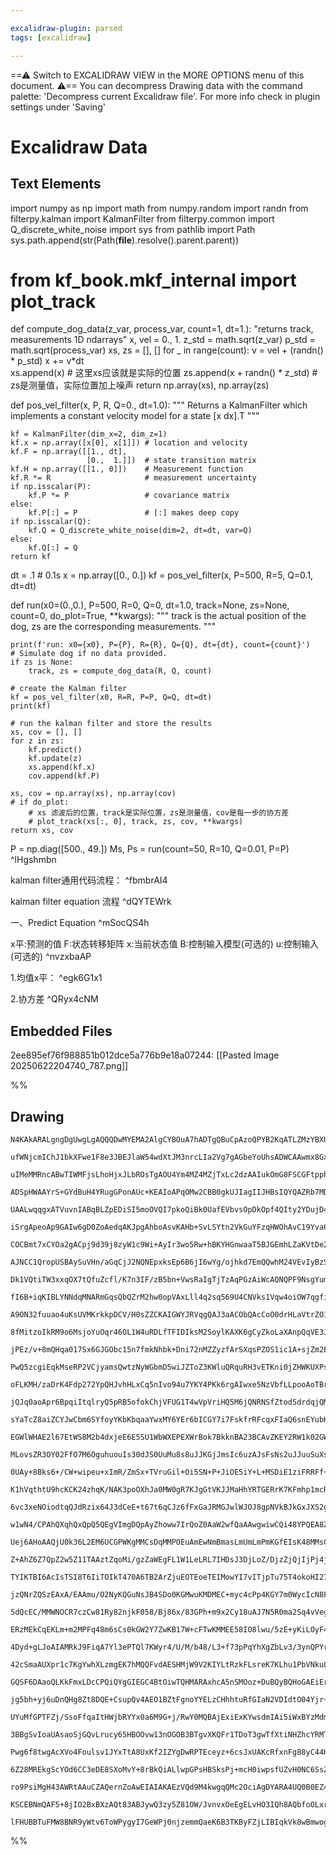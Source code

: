 ```yaml
---

excalidraw-plugin: parsed
tags: [excalidraw]

---
```

==⚠  Switch to EXCALIDRAW VIEW in the MORE OPTIONS menu of this document. ⚠== You can decompress Drawing data with the command palette: 'Decompress current Excalidraw file'. For more info check in plugin settings under 'Saving'


# Excalidraw Data

## Text Elements
import numpy as np
import math
from numpy.random import randn
from filterpy.kalman import KalmanFilter
from filterpy.common import Q_discrete_white_noise
import sys 
from pathlib import Path 
sys.path.append(str(Path(__file__).resolve().parent.parent))
# from kf_book.mkf_internal import plot_track

def compute_dog_data(z_var, process_var, count=1, dt=1.):
    "returns track, measurements 1D ndarrays"
    x, vel = 0., 1.
    z_std = math.sqrt(z_var) 
    p_std = math.sqrt(process_var)
    xs, zs = [], []
    for _ in range(count):
        v = vel + (randn() * p_std)
        x += v*dt        
        xs.append(x) # 这里xs应该就是实际的位置
        zs.append(x + randn() * z_std) # zs是测量值，实际位置加上噪声
    return np.array(xs), np.array(zs)

def pos_vel_filter(x, P, R, Q=0., dt=1.0):
    """ Returns a KalmanFilter which implements a
    constant velocity model for a state [x dx].T
    """
    
    kf = KalmanFilter(dim_x=2, dim_z=1)
    kf.x = np.array([x[0], x[1]]) # location and velocity
    kf.F = np.array([[1., dt],
                     [0.,  1.]])  # state transition matrix
    kf.H = np.array([[1., 0]])    # Measurement function
    kf.R *= R                     # measurement uncertainty
    if np.isscalar(P):
        kf.P *= P                 # covariance matrix 
    else:
        kf.P[:] = P               # [:] makes deep copy
    if np.isscalar(Q):
        kf.Q = Q_discrete_white_noise(dim=2, dt=dt, var=Q)
    else:
        kf.Q[:] = Q
    return kf

dt = .1 # 0.1s
x = np.array([0., 0.]) 
kf = pos_vel_filter(x, P=500, R=5, Q=0.1, dt=dt)


def run(x0=(0.,0.), P=500, R=0, Q=0, dt=1.0, 
        track=None, zs=None,
        count=0, do_plot=True, **kwargs):
    """
    track is the actual position of the dog, zs are the 
    corresponding measurements. 
    """

    print(f'run: x0={x0}, P={P}, R={R}, Q={Q}, dt={dt}, count={count}')
    # Simulate dog if no data provided. 
    if zs is None:
        track, zs = compute_dog_data(R, Q, count)

    # create the Kalman filter
    kf = pos_vel_filter(x0, R=R, P=P, Q=Q, dt=dt)  
    print(kf)

    # run the kalman filter and store the results
    xs, cov = [], []
    for z in zs:
        kf.predict()
        kf.update(z)
        xs.append(kf.x)
        cov.append(kf.P)

    xs, cov = np.array(xs), np.array(cov)
    # if do_plot:
        # xs 滤波后的位置，track是实际位置，zs是测量值，cov是每一步的协方差
        # plot_track(xs[:, 0], track, zs, cov, **kwargs)
    return xs, cov

P = np.diag([500., 49.])
Ms, Ps = run(count=50, R=10, Q=0.01, P=P) ^lHgshmbn

kalman filter通用代码流程： ^fbmbrAI4

kalman filter equation 流程 ^dQYTEWrk

一、Predict Equation ^mSocQS4h

x平:预测的值
F:状态转移矩阵
x:当前状态值
B:控制输入模型(可选的)
u:控制输入(可选的) ^nvzxbaAP

1.均值x平： ^egk6G1x1

2.协方差 ^QRyx4cNM

## Embedded Files
2ee895ef76f988851b012dce5a776b9e18a07244: [[Pasted Image 20250622204740_787.png]]

%%
## Drawing
```compressed-json
N4KAkARALgngDgUwgLgAQQQDwMYEMA2AlgCYBOuA7hADTgQBuCpAzoQPYB2KqATLZMzYBXUtiRoIACyhQ4zZAHoFAc0JRJQgEYA6bGwC2CgF7N6hbEcK4OCtptbErHALRY8RMpWdx8Q1TdIEfARcZgRmBShcZQUebQBGOIBmGjoghH0EDihmbgBtcDBQMBKIEm4IfAAJZWZJfU0uflLYRAqoLChUkshMbmckgFYAFm0eQebIGH6AdgBOOIA2JJnh

ufWNjcmIChJ1bkXFwe1F8e3JBEJlaW54wdXtJM3nrcLIa2Vg7gAGbeYoUhsADWCAAwmx8GxSBUAMTxBDw+HdUqaXDYIHKQFCDjEcGQ6ESAHWZhwXCBbLIyAAM0I+HwAGVYF8JIIPJSIP9ASCAOp7STcPhvDkA4EIRkwZnoVnlbZY64ccK5NDxbZsUnYNTTZXfX5CzHCOAASWIStQeQAutsqeRMsbuBwhHTtoQcVgKppvnN2VicQrmKaHU6hWEEMR

uIMeMMRncABwTIWMFjsLhoHjxJLbROsTgAOU4Ym4MZ4MZjTxLc2dzAAIukOmG0FSCGFtpphDiAKLBTLZAOO/DbIRwYi4Ou3GaDb6DOaDGPxeIzGMzbZEDhAip5PLxbTUVDfc3m9mQ9Gh7iN/DNoUdTBdCSAXg3ALM7hH0cChUFQDufMFQoXfcAAOhwT4vqQb76COkgAdaBjvkIn7aOQOLQUBr6oAhxAcJBgL6KgNL4B0pBwDA2hAgQYEcKgyEgag

ADSpHWAAYrS+GYdBuH4YRugGPonAUc+KEAIoAPqOMw2CBB0gkUJIagIIJHBsIQYQAZRb7MDAzCoCx2GkuoRCaLxwFvgACuBmkcGpzDaDpkjaLgcCIDiAAUnKOSZ6iOYJgm4bJgkAJTweEEKMI5/mkuSUBWWSWRQL5vkATCOFYagQJUoJrbAto+gpYJLr4RwBAGShPhsFAglEuiAEAcQCBUqgejPkIEnEGwyjCSOuCOUYgn0GSO5wICYj+t1vV1W2

UAALwqqgxATVuvnIABqBLZpEDiSI5moOVQI7pkoQiBk0UafEVbvsOpDkOpf4QIty2YDujD4Kg427tuqBbjdS1df8xBPagYHqNozAAI4gZ1w2kL5ZnLagcCCd9v3/TZwOg/1bCDcw4NxeRt3MDuJi/RaO4Wh9OFQqggkUeRCHKAgjl6NiMULdj0NLfQv0PagADUqCOWhHAhagABUMNw1AxBYyzt1c899CCzNktLST0OYJZdkOcQjmYJDCWAJvxgAz

iSrgApeoAp9GAIw6gD0ZoAedqAKJpgAhboAsvKAHb+SvLSYtn2VkGuYFzqHWOhAvC19Yva6gJjm4A0raAPOJgA8CoAMP8207gAFSoAUHKAFZqgAPGiTa2kORHBwLZ524DAmvML5O55wXF2daXlWurVL4Yw9XlMUwms7kZO4AEo7vx43fK9M2Tdo3zzSTV3jxAqCdwgUDrRpuA0XRHCMXhTCoFJ5iSAZXaHd+JN6OZUTZKgD1o5qf1sNVj1UmTC//

COCBmt7xCYOa2gACpj9d39j8zyW1c9Wi+AyIr3wo5Rw+hBKYHGnwaaT5BJGEmhLZaKVtDe2ehXMkVc8iYDyHuHcuD4j7hDkeEcyZvw4hPkEM+sASaoPor9TBhdi4bi3DuGaloXYK24Xg16b1tDEKWgle+HRNoIVYFAch/1SCEEwHQqk2gqiMPzlgoujlWGvT3OaSGy0EoAFkQjMH2t2N8VJsTYEkZweR2hO5C2erY7hjjdF/UMcY6KqBzFMCiLlG

AJNCC1QropUSBAySuVHn/aGqCjJ2NQNEpxksEp6B6jI6wYg/ojhkd7EmQQwhM24VEvIyBzS/TifEoRZoinpJBBpaqCA4CjUIn4gJ+cgnuFCfxcJ+SFH8V+kJESYkZ6yQ3hJeSilaYQJgewiaM17pknGh07J54EB5IVqg/ihTinPX4lnGe61/613ls9BIqAEr93iMwAC6DfyVzUbwnc/dtFmRSr9Bu3UgjN1XqQNusTxoTl+FPX5Pc+4JCmeNGaWM

Dk1VQtiTW3xxqOX7tQfuZcfl/K7n3IF/zB5bn+VwsRaIgTjTzAqPGzAiWcAQNQPF9NsgYummwQSxUJrv1IEISlQtBZAgoGSWonTloT3Hn/LaFENLqEfmiWeBUG5qHIWwWqYr6XKFJd+QIm0LhQ2Wnoc64QXw4hdMoFxe1AgmMshqxWP9roYT/v1XKjkqQAHJWUcDQJgOFwBXUAF927jWAEZL1ALgCd39b3YA/F/WD2ADNf1NKJrABjR6+1yDyn0i

fI6B+iqKIBLYNNdqMNARmGqsQbQZrM2hw0opVAxLll4q2sq569U4CNVks1Vqw4oiOW7qgfiO4Y0Qr/okwI6aFVALIjhFupB5EvLYI3d5bFW6uvRZ2oy40O5dvmaC8FitrUyOyI5FKfboYJSdWqx+JFgHWDHZ8ihP1/hQkfgqwIRi8IXL/irHtbA2bPUJmac0JMb6kFDpTMtKzJaoP6qGcwUAQp4tQYONttMjBJpZird26s90KK1tSj9qHPboe0EZ

A9ON32fuuao4uKsUVMKrkkpDCV/H0sZZCKAIGWYJRVqgQAJ3aACObQAcCoO0drHLaVtrZO1jmHKOccknm0APPWgAAOUAKbWttADyyoATtNAB3unihKTKyrkHRCXQp9zLT4vRKS4jO5Bacu5aQXlOzZ451QG+0a9Ba7RIwfnRw0R1F/NemsARWM9G41iRpZ6Tq6ZjV+f8zuk1/m937t8Kay6CPekoO/ToFQVIwU/N+DSedlJ8SoojLSmWOJoSQvlt

8fMitzoIkRM9o6MsjoYuOqr46OL1W4uRDLfTFIDIksM2SoylKAXK6gCyZkoLaXAnpQqVE3JbwAhZSKAM1a4ZcnNjyHyfL+UfUFWmoUorZEiuFWK8VErQWyulIEmVsq5SYPlR6GXtNbUhbVBtTbhItTau2rqyS+oDUVODd9DNJqgrmixq62cNq1sNUY41u9jqnTIxcy1yt7pBF+oi/hJMg4/WeojQGIMoM/bJJDEmsN4Z4/AgTlG/2hrJKQ45/GX6

jPEz/v+8mQHqa017Sx6GJGObc15n7fmkNhbk+Dni72nMZZyzfArSXqsPZOS1ic1A+sjZm2E/xvFbsVvK59nzAOodRbi1V+JmO8cROOxThnWzeyqNqIo+XFRzDq59uqvXadbz8AfLAXdWJXdMUD1msPPl5qJ5T12Tneei9z3L3HevaS2At5AR3j2Pef8D732PqfDUsAL5X1JgBu+URRE4Omq/D+X8BV/0nYApeoDW4QKgZMuBkDEHxCQ6gq5DuWG4

PwQ5zcgiEqkMseRP2VCjyamsQwtzNyWGbmD5wiJZToZ3KWluQRquRH3vETKni0jZHWKUXPsj6jF+Gcec4gxRqDrHzMRwCxyZrG2MFvY1f3CEq7Vh3ft8niQK4A+JNLXKtIhJfIEa84oIKLRJv6xIf7OJJJkhOBpKH5ZJ/w5LVor5LQFKVLPSlJlIJQbJVLhDTQIB1INK+J/z0aBL+htJfIdKQHYHdK9LCQ9biRDLSQjIKRhDgJPit6DwzInxzILL

oFLKMH/zaDrK4Fdp272YpQHJvhHLxCq5nIvo94u7YKY4PKk6rgAIwxe5NzVbfLLpooAoTBrpnIboxS1xVRQqhaurwqIrIreqmFRYxZ0rYrDw7g1q6aEpVqkrkokpYbA5YoMpMrjQspsrmaWY8qlzg4WokzCoVoKoSpCBSrTr77kRyonqKrKpRQ5H7xQiPq6qOAcAGrf5uI9jFrV4/xWrQw2q7oOpOoupuqereq+r+pRaBrBo+phqgqRpQDRrhZxp

jQJq0aoApr6BpqiItqlryQ5pRB5ofokChjVFUG1T4wVpVriHQ5M6jQNRNSfZtodSdrdqjQMyEblIDJDrqqNbkTVZ176Ezo+5GELoApLorpApnECExRbr1E7pQb7q1yHrQrkQKp1YXrVbXqjZQB3o5GPqOg5AkyOZJIEws6/ps5kxGBAYmDiFgaBCOAWLQZYESFwYPydRIbKyK5obd6UmarYZ64axRKXEOaBaomn6u5O6kau40Ykx0a1TNSMYlTiF

sYaTcZ8aiZCYJwCbm6SYfoyYKbKbqaaYwxMY6YEr6bICGY7i7FskfrRFcqxFIaQ6snEYubKLaAebKBeY6g+ZzB+YAQBbtzBaglhbA4TjorxDuFxYJYrq+Tsg3zZAppGDiBvSLBWicBQD0S4D6C0haioAZiXidAACCRAygKY6AwQVIXQmYXi5gBAqZVwGZ0Aao7IB83iCopAdoaAgY/YQoUIVwLoBAqW14FQD4GWH4hE2Wv4eWhk6S6gRWnZREpW2

EGWlWHAE2l67EtWS8M2b4dxjeE6E5SU1WbWXEPEXWrBok7BkknBA23BCAvZKEY2RW1k02GWc2Zki21kOGTka24EG23knk22gU+AwU+24UR20UJ2HACUk5F2bAGUWUqUt2OcBUj2apz2VqHu+xjahxra7UYMv2Sx6MgO5xtKU0nhYeK0kOoqvhO0ricO6eCOOISOgqqOk+GOr070f8OOCMVOyMROmMJa4uuO/ZSMhOjkqMqF9OyJgWex36rO0M7OF

MLovsZR3OY02FfO7M6OguhuouIs30dJS0UuMu8s8uJJKGjJmsIc6uzAJsFsNs2uJJuuSuXsBuwuRuOOIcspluScacmcf8JpveJclGGhaiJg7uUKryhh46xhgeFhweQ8I88REe08dmG0C8C5CeG8ye28v+88hRh81gb4ue583Ehe7OJe6a5eL8b8n8teCRtef8zy9ecei5vBkC0CsCzeHeXeGGFpZ+OCeCRmhCw+qAo+5CE+6VtCpVCis+3J2CF+0

0UAy+8Bks6+/CW+wipeu+xImR/ZmSx+TVruGil+Oi5SN+P+JiOE5iY+L+MSDiE1ziFRRFf+j+XigB2QlB0M1BLStBYBYSeJ0BMS+Bq+iSH6SBqSj8qBJaGBL1+GRBeB8BhBlSYE1SpB5BegjS6xIBj1+A7S0lUBkhLB/SO5/WckB5VV/B0yUAsypA8ySGANMG3SwNMhzlUe5E8h0FihqAxypyCQahq1mhmifmTyehvls6/l/uJhOo6K5hsWIKo1Y

K1hVqthtU9hcKCK24zhqK/NAK3poOXhJa0MW0gR7KJgGtVKJJMaHhYRTGERrK7KFmhp1mcRNR5Fy0SRoq6qqR6REisq8q6qLaeRqqCqhR2qJInApR5RhFiVax0MAqlqZOAJdqjq2ILRPqbRPyHR6K3RQKoa4asaUaQOtKIxDMYxfJExqaiNMxLUcx2axxSxBaqxJa9GmxGk2xPhBKdasF72LaX2JxPcadYt2d1xoiw6s5Dx/VU6zxvu86kW40Hxq

6vc3xeNOiodtqQJdRzix64J3dCeE+t67t6qCJz6fFxGaJRMGJwlWJOJ8gpNVkBJkGxJXS2gZJHQFJCut5TJGGKlTmt9eGBGwJRGTmLNjupczu8+YW9A4x9GgpTKIprJnGvG/GgmvhwmomdlUmcmimqmGmJJWmkFvhmp2pxm20ZaZmHKZtNmlNkVppTm5pc+VpNpmOvm2ijpgWRkLpoWetHpAKXpQe8W3qSW2wuAjUbA08rAIZ3AAIURQoK4CAVQl

w1wN4/CPAhQXqhQxQpQ5QEgVImgDQpAyZhoww7IrQoZ0AaW2wfQaAAwgwiwCQi48YPQEA8ZzgMYwwcQPAKwpjpQuwM0/IaAwwnoYws4ZwQoFwVwNwaASQSQJw7DZRkouoZjnIooeIUIsIiICISALYBK+o2IuIEIUThI4iYU0UAZtIDITIWj0oYYfwIoPIfIAohTXIYouTFQ+T3owg8oiotwqo6omotw/NeoWIRoJo+QloQo1oMZCA1ZMEQYZjLo1

Uej6AHoAAQjU0k36L2EM6UCGPWKgMMCsDqMMPOEuAmEwNmBmasLmUmLmPmKGfEIsK48MMsCc5s8M9WLWCeA2E2JSkKK2Ek52IlfaH2AOEOA/Es/OBOFODOJ6DMKc8uC6GuDWR84I2jCCEs2eBeGY1eOIxABCfceOoAFgJgAFK6ADHcoAIAegAgraADQXoAFj/yWFALZiLyLU5TAGLOLBLxLEZQZhAvDqYMY9LUZMZcZ3AiZ8LKZaZxZWZOZWzIE+

Z+AhZ6Z7QpZ2w5Z11TAAztZqoMi/gzZaWEgFL1W1LeLRL7IHDsJ3DjLoZ/DjzZjQjIjPj4jW4kjJQ0jJQsjkA8j6AmAAAakCIaMwPSDGJIPSGwAADJVhAidyYAcD8QAAac4OYGj8AWjgQFiHwXwuj/Q6zRjPAcwQL8Qcw3wwwKbcwpY2wFji4/cALQwMw8Q1jcYLLQojj+waAC4MY2g9wxbxYdbJb4ZXjojvjYZC4tbRbJbjbxYVzpQMboZoTCzR

TYIKTBI6AcIsTSI8T6IiTOIkT470A6TB2ArZjuEOTEoeTEIMowYI7vITjpTu75T4okoHI27BTQocokgszDT9ZTTsALTQ7kAiTHTpohMPTNo/TSzcrQoIzboEgHooI0zvo9TaANrkAmjnLbwVrCzZBPzEYybGbSQUY+zOztwhjqHyYxKBYaAIw3wPARwcwKwlYNYwQo49zSyLYbYxArzJq7z8zkAl9dzb044k404RYKw44ILq49HdZRrULzHsLCAU

jzQNrZQSzEAxA/EAAmu/O2NyKQGuNsJB4SDo0KGMwuKMDMEC+myc4cPp4KGY7m0WycIcN8F2w24sFm9sBW848s/448Cs1xy26a5ywE822YwOz8GUxE2O9E1O3E08wkz6Mk/iO0Mu+FFk3SCe1u2yD58Uwe6mPFxU5u1U+e9M3U/6Le2Y2qGiM09qE+xAC+8aG+902u5+7KxC8M66GMxAB6FWMB+hKB4M3x7B8xzwEW4sHOER/Y5AFmMmLcHGJh4c

5dQcEC/MMWNOCR7czCw81Ry82njkF058/Bj86x/83GPh+m9x2Cy18uAJ7N5R0ma2Sq4vVeggEDGkWPqgASyS2SxUKqwnhd1d+Qrd6y8GaGcWKy9GbGfgPGVyy0Dy0WRUPy+yImJIu4KK8WbCXAGWZGdK1Wd+1V6UA2Yq/gPd6d3HpSwBs92QjxG90KNq1w+EHq3w8bdx8I622a2MCJzI7+xJ/oJ69gPxPSMMPyMpxG+0Gp2YxpzGEYzMJ6DGOsKs

ERzMEkCqEKLm+m2MPFq48m6sCs0kGW2Y7ZwKB17W+cFTwKMMEE58IO8lwu/5zE+yKiLOyF4b2k8SBkxSFaNkzF2l3F0e6KPu5W7wMl/byyOl7KLU9e81xLzl/e/GV6YV8V502gO++V305Vwx2UDV+6N8O2I1ze+CzH4sy04MFOKm4uP76UP15wLcCh4Kzs9h8c5ODwN8KWKsAD7azc2R4J3N089R7R4dLxyt982OH83MIR72zr4I6C635C8eId3C

4Dyd+gLJoAIAMRkJ9FiqA7Yl3ePTQl7KWyr4/U/M/b48/L3+f73pPqYhXgZbLv3/3ynQPYrEgoP+zEPBZvL4rsPkr8PLoMrSPMfqPTZ6Pq/EAk/0/EGs/W/i/WrThrqyZZiIBGRrJ/iazEa3AaelrUTvTwqBVh+IOYfABQDwAABxQYMwEwDDBuQjQJIHohjCdwM+4bNoBICfDRBAuPPbgNpxmDaBSwTwKcEL0Q5Ecc2swZYNoDF5FhBg8QRcF33Y

42cSmaAUXpr1c7KgYwhXLzmgEK7hMQQFvdAESHMjW9V2KIYLtRzkFLsreK7KLhu1PbVNkuLvOzoZ2HbHtKmnvR3mYyvbJ83ojTPLg+wK7bBQ+pXK0BVxf6tdbWcfADt8HohJ9muP7MJnB3DA8DhgSHbTsNwzJ3Ac+fXbZlhyOaPtrG04P5tNzr7D9DWKIJvotzmZuCIATHNbp30ODl9kOvfcATxxT5ZCjw0LU8A3zCal4hApoCAOrH1RRcv2FQHg

GQSF6DAaoQLKkFmxLDcCPQiQYgGIEGC4BtOiwTQHMARAxhcA5nSMOoz+DuBQyBQHoGAEiErC3gZXUoGJFLKlDae1reARIA4D0AjAmAVEMmSMgkCtGCLdkGMzTZGN/GDArNsLzWCsD9GawfNuIMLb1s4wSbAQYl14AEc6BznMxt4ygHKhy+uvEJgbz84SBJ2xvGdhiHN7Qj5BEXTJrb2i6mCpQXvJ3gl1d5GCBAI7D3piPMGlBLBfvGwXniD6tMzG

jg5bh+yj6uDnQHg8Zt8DQE+CsupQv4AEO1BZtFgnoYYELzCHhhtuRfGIaN2VDIdtO04Yjr+1r6DIUh83DsBkIH5mMchHfNjvkKSD4c+2kAFcLtz8GlByh9fI7tyzH4QBMAgAZz1kAgAEIzw4tsaOABHojIBAAbU6ABAA0AA28YAG/PQAJfugAVjTLkyAQAMr6gAWSVXR9ojgBM2QCABy40ABsSoAGT4wAKaKgAQitAA0eqORAA98qABIBNthYwhA

UYuMfGPTFZj/SsoFfqaItHWjbRYYx0a6M9G+j/RwY0MQBAjExiExKYwsdmIAi5iWxBYzMdmIDKRkPuAoA/pGR+4cs/Gp/a8FDxB41RlBUQoVpD1v6EgJWQoKVk/0R7KiUeCrd/hj3taWibRdoh0c6PdHei/RHATAIGJDEuiwxzY/MW2N7E5i8xCY9scWMJ5ACSeIAg1hT0gFttzWuwooPsPQAIBlAQIRYGgPiCYB4gFwrnq2TjZVs02tbYIfyNOB

3BBgSvIoaUAsaoSjGQvLrucy65HBOOvw13nOGOB3BTgvXKQFr1TDoT3gwTfXtiNHZhcYRMTadkFzN5qCkRGgxQVoLRE6DYuO7aoeUwMGHtBJooQkWe2JGQBSR7I6wXe1sGUiQ+7TErrSMj62gGRv7JkXV2+BVA2RmQzkcxznBK8BeXfecIKOVCLBtRDAaISNxw7LNbGSQcvmsEsmKRSOcoyocaLSELc3mHIoUKqOVDrcu+yEosJZN1EbidRB3dyS

Pwg6f8twgAcXVo4Foulsv1JYxTtA8UxKf2IZYgDwRPTEceyz+6csJxUAKcRfxnFg88yC44HkuPv4rjH+lZaPlkLf73YdxEAOKQlPNFJTPOb4nhvq3J598FQ346nhazAAwcxOdrCAPxE7gwBsB2AHMHoigmqcYJ6nagUL20BrAeBIwZYIRznAvDUABjLTmmxLDIcZwpzJNhRNV5oBSwa0uxiINBG8AaJEASQbuChFMSJ2LEygSoPYlJN1BCgkkDxJ

6Z28MREkgScYOd6CC3eDE8SXoMvY+8rBkQiALlwpGPsHBSksPj+mcH0iwpsfUZvH0NC6SsZafIQXz3Oaaii2ZksMvDLz4cAS+BfBDp6D4FJC3JFHKKXV3SHeS9uvkr5uRxY55DTgcwKMIV1Ck+T+OQ/SKakOimmi4gCDO7p/ylnqZMpUAQcfv2+75ST+x3YqYuMzJlSr+wrEqfIOXFmNVx9U9STly3HNTZZ2gaWew26l79QB4syoBAKokSMpG4AM

ro9PsiMgH43AWRtAAuCZAQernZoAwEIAIAKAEzVQd9M4kwgqQMc2OciAgDYARA4UQ0B0EZ4jt1BsI2JvHMTnapsgKcjIOHK+nztOJv0pQdnKTnRR85+gFeHxId4gyE5FcvOanMZBCTwZRghubnKgBVyW5YkoGdDM2GNyu5qczuLDLJGFAO5yc1OQAHlA+yM8eTnMnkZB6IeU4/oVPnmDyq5y8rKZ9yHYTzK5qcslnrMqDaz15nc7uVEBAjJlzobA

KSCEBNmQAF5+8jIO2BxBXzAQt83ABJywQ3zy5Z81OW/JvnvxOeEgELvHO3IQh8AQbfoOLxrYrMFgtjScECxWb2MOQWwukNJ1uCRga2vIw4DMCTYOSHJs4IOUYEAr6BvZCYAgGyh+DaBpwf4veU3IyAjyZmzXVaNR3jmYgSASs3gLvI4XEBGQdScMEHN4V6JL4CAF+bgE0DBB5R483hXILE4TMIQEnazKiEchpglwvAUyRovUX5sXxZjaeMoDTSLt

lFHUBBTuFMW8BNR9yWtv6ToWPygyI7GeWPj0njzemmQaeK6B3TKByFZjLIBIqkVk8wBmwogLDzQCfihQ+Uf2aEr6k5dGoQjAJcJ1gHjy7AAAKwQAWJXW+UOACIuqjiLJFRokfo9KfyMB34gFfAN4paDAKpQ6QJ/DvxXG1DYS+gIBaQI5kiyKhzM+2RNnpDVKx8Ys5cKEGKlFKEAJSiELxxdkjT+AEAbyKaGAAeoQAHqIAA==
```
%%